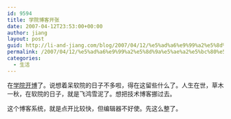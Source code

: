 ```yaml
---
id: 9594
title: 学院博客开张
date: 2007-04-12T23:53:00+00:00
author: jiang
layout: post
guid: http://li-and-jiang.com/blog/2007/04/12/%e5%ad%a6%e9%99%a2%e5%8d%9a%e5%ae%a2%e5%bc%80%e5%bc%a0/
permalink: /2007/04/12/%e5%ad%a6%e9%99%a2%e5%8d%9a%e5%ae%a2%e5%bc%80%e5%bc%a0/
categories:
  - 生活
---
```

在<a href="http://bbs.ss.pku.edu.cn/ss/?7855" target="_blank">学院开博</a>了。说想着呆软院的日子不多啦，得在这留些什么了。人生在世，草木一秋，在软院的日子，就是飞鸿雪泥了。想把技术博客挪过去。 

这个博客系统，就是点开比较快，但编辑器不好使。先这么整了。 